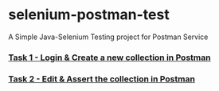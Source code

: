 # selenium-postman-test
A Simple Java-Selenium Testing project for Postman Service

### [Task 1 - Login & Create a new collection in Postman](https://github.com/escalopa/selenuim-postman-test/tree/create-test)
### [Task 2 - Edit & Assert the collection in Postman](https://github.com/escalopa/selenuim-postman-test/tree/edit-assertion-test)
